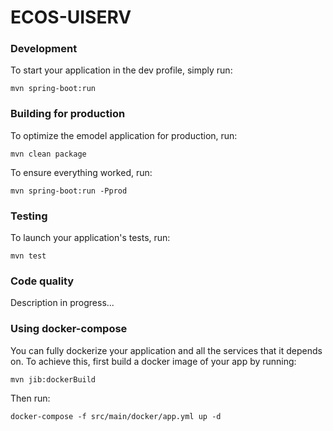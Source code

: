 # ECOS-UISERV

### Development

To start your application in the dev profile, simply run:

    mvn spring-boot:run


### Building for production

To optimize the emodel application for production, run:

    mvn clean package

To ensure everything worked, run:

    mvn spring-boot:run -Pprod


### Testing

To launch your application's tests, run:

    mvn test


### Code quality

Description in progress... 


### Using docker-compose

You can fully dockerize your application and all the services that it depends on.
To achieve this, first build a docker image of your app by running:

    mvn jib:dockerBuild

Then run:

    docker-compose -f src/main/docker/app.yml up -d
